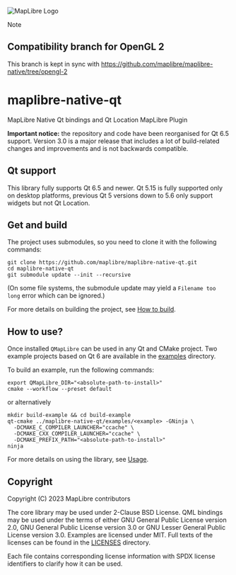 ![MapLibre Logo](https://maplibre.org/img/maplibre-logo-big.svg)

> [!NOTE] 
> ## Compatibility branch for OpenGL 2
>
> This branch is kept in sync with https://github.com/maplibre/maplibre-native/tree/opengl-2

# maplibre-native-qt

MapLibre Native Qt bindings and Qt Location MapLibre Plugin

**Important notice:** the repository and code have been reorganised for Qt 6.5 support.
Version 3.0 is a major release that includes a lot of build-related changes
and improvements and is not backwards compatible.

## Qt support

This library fully supports Qt 6.5 and newer.
Qt 5.15 is fully supported only on desktop platforms, previous Qt 5 versions
down to 5.6 only support widgets but not Qt Location.

## Get and build

The project uses submodules, so you need to clone it with the following commands:

```shell
git clone https://github.com/maplibre/maplibre-native-qt.git
cd maplibre-native-qt
git submodule update --init --recursive
```

(On some file systems, the submodule update may yield a `Filename too long` error
which can be ignored.)

For more details on building the project, see [How to build](docs/Building.md).

## How to use?

Once installed `QMapLibre` can be used in any Qt and CMake project.
Two example projects based on Qt 6 are available in the
[examples](examples) directory.

To build an example, run the following commands:

```shell
export QMapLibre_DIR="<absolute-path-to-install>"
cmake --workflow --preset default
```

or alternatively

```shell
mkdir build-example && cd build-example
qt-cmake ../maplibre-native-qt/examples/<example> -GNinja \
  -DCMAKE_C_COMPILER_LAUNCHER="ccache" \
  -DCMAKE_CXX_COMPILER_LAUNCHER="ccache" \
  -DCMAKE_PREFIX_PATH="<absolute-path-to-install>"
ninja
```

For more details on using the library, see [Usage](docs/Usage.md).

## Copyright

Copyright (C) 2023 MapLibre contributors

The core library may be used under 2-Clause BSD License.
QML bindings may be used under the terms of either GNU General Public License version 2.0,
GNU General Public License version 3.0 or GNU Lesser General Public License version 3.0.
Examples are licensed under MIT.
Full texts of the licenses can be found in the [LICENSES](LICENSES) directory.

Each file contains corresponding license information with SPDX license identifiers
to clarify how it can be used.
